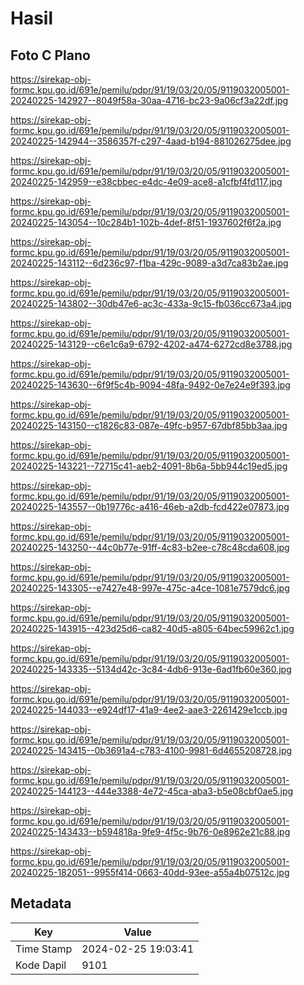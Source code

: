 # Hasil

## Foto C Plano

https://sirekap-obj-formc.kpu.go.id/691e/pemilu/pdpr/91/19/03/20/05/9119032005001-20240225-142927--8049f58a-30aa-4716-bc23-9a06cf3a22df.jpg

https://sirekap-obj-formc.kpu.go.id/691e/pemilu/pdpr/91/19/03/20/05/9119032005001-20240225-142944--3586357f-c297-4aad-b194-881026275dee.jpg

https://sirekap-obj-formc.kpu.go.id/691e/pemilu/pdpr/91/19/03/20/05/9119032005001-20240225-142959--e38cbbec-e4dc-4e09-ace8-a1cfbf4fd117.jpg

https://sirekap-obj-formc.kpu.go.id/691e/pemilu/pdpr/91/19/03/20/05/9119032005001-20240225-143054--10c284b1-102b-4def-8f51-1937602f6f2a.jpg

https://sirekap-obj-formc.kpu.go.id/691e/pemilu/pdpr/91/19/03/20/05/9119032005001-20240225-143112--6d236c97-f1ba-429c-9089-a3d7ca83b2ae.jpg

https://sirekap-obj-formc.kpu.go.id/691e/pemilu/pdpr/91/19/03/20/05/9119032005001-20240225-143802--30db47e6-ac3c-433a-9c15-fb036cc673a4.jpg

https://sirekap-obj-formc.kpu.go.id/691e/pemilu/pdpr/91/19/03/20/05/9119032005001-20240225-143129--c6e1c6a9-6792-4202-a474-6272cd8e3788.jpg

https://sirekap-obj-formc.kpu.go.id/691e/pemilu/pdpr/91/19/03/20/05/9119032005001-20240225-143630--6f9f5c4b-9094-48fa-9492-0e7e24e9f393.jpg

https://sirekap-obj-formc.kpu.go.id/691e/pemilu/pdpr/91/19/03/20/05/9119032005001-20240225-143150--c1826c83-087e-49fc-b957-67dbf85bb3aa.jpg

https://sirekap-obj-formc.kpu.go.id/691e/pemilu/pdpr/91/19/03/20/05/9119032005001-20240225-143221--72715c41-aeb2-4091-8b6a-5bb944c19ed5.jpg

https://sirekap-obj-formc.kpu.go.id/691e/pemilu/pdpr/91/19/03/20/05/9119032005001-20240225-143557--0b19776c-a416-46eb-a2db-fcd422e07873.jpg

https://sirekap-obj-formc.kpu.go.id/691e/pemilu/pdpr/91/19/03/20/05/9119032005001-20240225-143250--44c0b77e-91ff-4c83-b2ee-c78c48cda608.jpg

https://sirekap-obj-formc.kpu.go.id/691e/pemilu/pdpr/91/19/03/20/05/9119032005001-20240225-143305--e7427e48-997e-475c-a4ce-1081e7579dc6.jpg

https://sirekap-obj-formc.kpu.go.id/691e/pemilu/pdpr/91/19/03/20/05/9119032005001-20240225-143915--423d25d6-ca82-40d5-a805-64bec59962c1.jpg

https://sirekap-obj-formc.kpu.go.id/691e/pemilu/pdpr/91/19/03/20/05/9119032005001-20240225-143335--5134d42c-3c84-4db6-913e-6ad1fb60e360.jpg

https://sirekap-obj-formc.kpu.go.id/691e/pemilu/pdpr/91/19/03/20/05/9119032005001-20240225-144033--e924df17-41a9-4ee2-aae3-2261429e1ccb.jpg

https://sirekap-obj-formc.kpu.go.id/691e/pemilu/pdpr/91/19/03/20/05/9119032005001-20240225-143415--0b3691a4-c783-4100-9981-6d4655208728.jpg

https://sirekap-obj-formc.kpu.go.id/691e/pemilu/pdpr/91/19/03/20/05/9119032005001-20240225-144123--444e3388-4e72-45ca-aba3-b5e08cbf0ae5.jpg

https://sirekap-obj-formc.kpu.go.id/691e/pemilu/pdpr/91/19/03/20/05/9119032005001-20240225-143433--b594818a-9fe9-4f5c-9b76-0e8962e21c88.jpg

https://sirekap-obj-formc.kpu.go.id/691e/pemilu/pdpr/91/19/03/20/05/9119032005001-20240225-182051--9955f414-0663-40dd-93ee-a55a4b07512c.jpg


## Metadata

| Key        | Value               |
| ---------- | ------------------- |
| Time Stamp | 2024-02-25 19:03:41 |
| Kode Dapil | 9101                |



